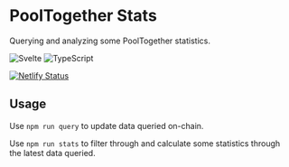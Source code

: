 # PoolTogether Stats

Querying and analyzing some PoolTogether statistics.

![Svelte](https://img.shields.io/badge/svelte-%23f1413d.svg?style=for-the-badge&logo=svelte&logoColor=white)
![TypeScript](https://img.shields.io/badge/typescript-%23007ACC.svg?style=for-the-badge&logo=typescript&logoColor=white)

[![Netlify Status](https://api.netlify.com/api/v1/badges/b1855df2-30cb-4834-a53f-ae21fd018f0e/deploy-status)](https://app.netlify.com/sites/pool-stats/deploys)

## Usage

Use `npm run query` to update data queried on-chain.

Use `npm run stats` to filter through and calculate some statistics through the latest data queried.
